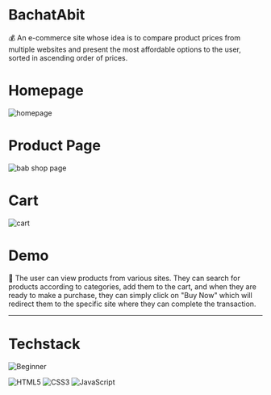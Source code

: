 # BachatAbit
💰 An e-commerce site whose idea is to compare product prices from multiple websites and present the most affordable options to the user, sorted in ascending order of prices.

# Homepage

![homepage](https://github.com/anagha-chaudhari/BachatAbit-E-commerce-Price-Comparison-Website/assets/143149376/8edcdfe6-38ae-423b-b06a-5415cb057928)

# Product Page

![bab shop page](https://github.com/anagha-chaudhari/BachatAbit-E-commerce/assets/143149376/d67811cb-5bd0-4b30-9aa8-17418806c7ee)


# Cart

![cart](https://github.com/anagha-chaudhari/BachatAbit-E-commerce-Price-Comparison-Website/assets/143149376/2e6e9d8c-4f2a-4c9b-a0a2-eaa1c6e49b99)

# Demo
📌 The user can view products from various sites. They can search for products according to categories, add them to the cart, and when they are ready to make a purchase, they can simply click on "Buy Now" which will redirect them to the specific site where they can complete the transaction.

---

# Techstack

![Beginner](https://img.shields.io/badge/Beginner-217346?style=for-the-badge&logo=beginner&logoColor=white)

![HTML5](https://img.shields.io/badge/html5-%23E34F26.svg?style=for-the-badge&logo=html5&logoColor=white)  ![CSS3](https://img.shields.io/badge/css3-%231572B6.svg?style=for-the-badge&logo=css3&logoColor=white)  ![JavaScript](https://img.shields.io/badge/javascript-%23323330.svg?style=for-the-badge&logo=javascript&logoColor=%23F7DF1E)


